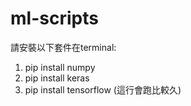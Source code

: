 # ml-scripts
請安裝以下套件在terminal:
1. pip install numpy
2. pip install keras
3. pip install tensorflow (這行會跑比較久)
